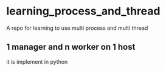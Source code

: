 # learning_process_and_thread
A repo for learning to use multi process and multi thread

## 1 manager and n worker on 1 host
it is implement in python




